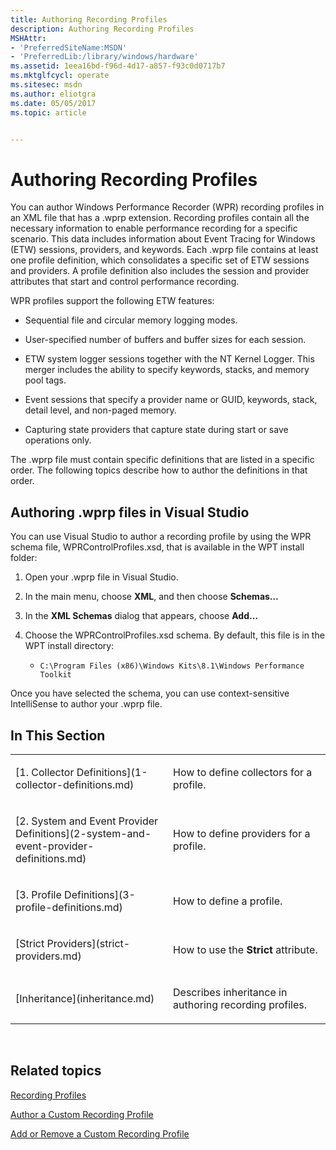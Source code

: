 ```yaml
---
title: Authoring Recording Profiles
description: Authoring Recording Profiles
MSHAttr:
- 'PreferredSiteName:MSDN'
- 'PreferredLib:/library/windows/hardware'
ms.assetid: 1eea16bd-f96d-4d17-a857-f93c0d0717b7
ms.mktglfcycl: operate
ms.sitesec: msdn
ms.author: eliotgra
ms.date: 05/05/2017
ms.topic: article


---
```


# Authoring Recording Profiles


You can author Windows Performance Recorder (WPR) recording profiles in an XML file that has a .wprp extension. Recording profiles contain all the necessary information to enable performance recording for a specific scenario. This data includes information about Event Tracing for Windows (ETW) sessions, providers, and keywords. Each .wprp file contains at least one profile definition, which consolidates a specific set of ETW sessions and providers. A profile definition also includes the session and provider attributes that start and control performance recording.

WPR profiles support the following ETW features:

-   Sequential file and circular memory logging modes.

-   User-specified number of buffers and buffer sizes for each session.

-   ETW system logger sessions together with the NT Kernel Logger. This merger includes the ability to specify keywords, stacks, and memory pool tags.

-   Event sessions that specify a provider name or GUID, keywords, stack, detail level, and non-paged memory.

-   Capturing state providers that capture state during start or save operations only.

The .wprp file must contain specific definitions that are listed in a specific order. The following topics describe how to author the definitions in that order.

## Authoring .wprp files in Visual Studio


You can use Visual Studio to author a recording profile by using the WPR schema file, WPRControlProfiles.xsd, that is available in the WPT install folder:

1.  Open your .wprp file in Visual Studio.

2.  In the main menu, choose **XML**, and then choose **Schemas…**

3.  In the **XML Schemas** dialog that appears, choose **Add…**

4.  Choose the WPRControlProfiles.xsd schema. By default, this file is in the WPT install directory:

    -   `C:\Program Files (x86)\Windows Kits\8.1\Windows Performance Toolkit`

Once you have selected the schema, you can use context-sensitive IntelliSense to author your .wprp file.

## In This Section


<table>
<colgroup>
<col width="50%" />
<col width="50%" />
</colgroup>
<tbody>
<tr class="odd">
<td><p>[1. Collector Definitions](1-collector-definitions.md)</p></td>
<td><p>How to define collectors for a profile.</p></td>
</tr>
<tr class="even">
<td><p>[2. System and Event Provider Definitions](2-system-and-event-provider-definitions.md)</p></td>
<td><p>How to define providers for a profile.</p></td>
</tr>
<tr class="odd">
<td><p>[3. Profile Definitions](3-profile-definitions.md)</p></td>
<td><p>How to define a profile.</p></td>
</tr>
<tr class="even">
<td><p>[Strict Providers](strict-providers.md)</p></td>
<td><p>How to use the <strong>Strict</strong> attribute.</p></td>
</tr>
<tr class="odd">
<td><p>[Inheritance](inheritance.md)</p></td>
<td><p>Describes inheritance in authoring recording profiles.</p></td>
</tr>
</tbody>
</table>

 

## Related topics


[Recording Profiles](recording-profiles.md)

[Author a Custom Recording Profile](author-a-custom-recording-profile.md)

[Add or Remove a Custom Recording Profile](add-or-remove-a-custom-recording-profile.md)

 

 







